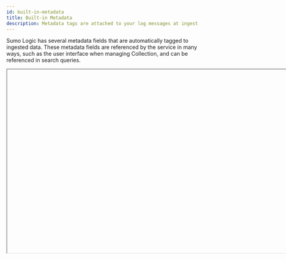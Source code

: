 ```yaml
---
id: built-in-metadata
title: Built-in Metadata
description: Metadata tags are attached to your log messages at ingest, which is very useful when you're searching log data.
---
```


Sumo Logic has several metadata fields that are automatically tagged to ingested data. These metadata fields are referenced by the service in many ways, such as the user interface when managing Collection, and can be referenced in search queries.

<Iframe url="https://www.youtube.com/embed/HNsXN5RoPwo"
        width="854px"
        height="480px"
        id="myId"
        className="video-container"
        display="initial"
        position="relative"
        allow="accelerometer; autoplay=1; clipboard-write; encrypted-media; gyroscope; picture-in-picture"
        allowfullscreen
        />

import Iframe from 'react-iframe';

## Built-in metadata fields

You can run queries using any of the following built-in metadata fields:

| Name | Description |
|:--|:--|
| `_collector` | The name of the Collector (set when the Collector was installed) that received the log message. |
| `_messageCount` | A sequence number (per Source) added by the Collector when the message was received. |
| `_messageTime` | The parsed timestamp by the Collector from the log message in milliseconds. If the message does not have a timestamp, messageTime uses the receiptTime. |
| `_raw` | The raw log message. |
| `_receiptTime` | The time the Collector received the message in milliseconds. |
| `_size` | The size of the log message in bytes. |
| `_source` | The name of the Source, determined by the name you entered when you [configured the Source](/docs/send-data/choose-collector-source). |
| `_sourceCategory` | The category of the Source that collected the log message. This can be a maximum of 1,024 characters. |
| `_sourceHost` | The host name of the Source. For local Sources the name of the Source is set when you [configure the Source](/docs/send-data/choose-collector-source). For remote Collectors, this field uses the remote host's name. The `_sourceHost` metadata field is populated using a reverse DNS lookup. If the name can't be resolved, `_sourceHost` is displayed as `localhost`. This can be a maximum of 128 characters. |
| `_sourceName` | The name of the log file, determined by the path you entered when you [configured the Source](/docs/send-data/choose-collector-source). |
| `_format` | The pattern used for parsing the timestamp. See [here](/docs/send-data/reference-information/time-reference.md) for more details. |
| `_view` | The name of the index, view, or partition. |

## Searching metadata

Searching metadata fields follow the same rules as [Keyword Search Expressions](../build-search/keyword-search-expressions.md).

To run a search using metadata fields:

1. As part of the keyword expression before the first pipe, enter the metadata field name.
1. Add an equals sign (`=`).
1. Add the metadata value you want to search against. A few tips:
   * Add wildcards at the front and back of any partial term or string to capture the most results.
   * If your metadata value contains spaces wrap it in quotes.
   * Quotes and wildcards can't be used together.
   * Metadata tags are case-insensitive when searching.

This table shows some examples and a description of each metadata type.

| Example | Description |
|:--|:--|
| `_collector=Mac_server`<br/>`_collector=AWS_1*` | Returns results from the named Collector only. Entered when a Collector is installed and activated. |
| `_source=main_web_app`<br/>`_source=*syslog*` | Returns results from the named Source only. Entered when a Source is configured. |
| `_sourceCategory=*apache*`<br/>`_sourceCategory="Security Logs"` | Returns results from one or more Sources depending on whether the tag was applied to a single Source or a series of Sources. Entered when a Source is configured.  |
| `_sourceHost=hostname`<br/>`_sourceHost=*RAS*` | Usually returns results from one Source, unless a value is entered at the Collector level for a Collector with more than one Source.<br/><br/>If the field is left blank when a Source is configured, the value for Source Host is taken from the host system value. A custom value can be entered at the Source or Collector configuration. Metadata values entered at Source level override Collector values.  |
| `_sourceName=path/to/file/`<br/>`_sourceName=*path*` | Returns results from one or more Source paths. Entered when a Source is configured. Note that the metadata field `_sourceName` is not the name of the Source, but the file path.  |

In the **Messages** tab, each message displays its metadata tags:  

![metadata tags](/img/search/get-started-search/search-basics/msg-with-metadata.png)

## Search different values of a metadata field in the same query

To search more than one value of the same metadata field, you can use the conditional operator OR. Metadata fields follow the same rules as [Keyword Search Expressions](../build-search/keyword-search-expressions.md).

For example:

```sql
(_sourceCategory=*apache* or _sourceCategory="Security Logs")
```
